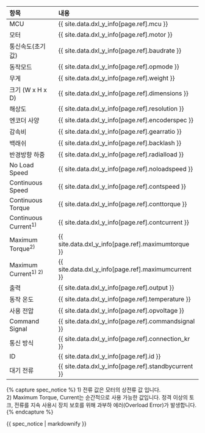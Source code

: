 
| 항목                      | 내용                                                           |
|:--------------------------|:---------------------------------------------------------------|
| MCU                       | {{ site.data.dxl_y_info[page.ref].mcu }}                |
| 모터                      | {{ site.data.dxl_y_info[page.ref].motor }}              |
| 통신속도(초기값)           | {{ site.data.dxl_y_info[page.ref].baudrate }}            |
| 동작모드                  | {{ site.data.dxl_y_info[page.ref].opmode }}              |
| 무게                      | {{ site.data.dxl_y_info[page.ref].weight }}             |
| 크기 (W x H x D)          | {{ site.data.dxl_y_info[page.ref].dimensions }}         |
| 해상도                    | {{ site.data.dxl_y_info[page.ref].resolution }}          |
| 엔코더 사양               | {{ site.data.dxl_y_info[page.ref].encoderspec }}         |
| 감속비                    | {{ site.data.dxl_y_info[page.ref].gearratio }}          |
| 백래쉬                    | {{ site.data.dxl_y_info[page.ref].backlash }}           |
| 반경방향 하중              | {{ site.data.dxl_y_info[page.ref].radialload }}         |
| No Load Speed            | {{ site.data.dxl_y_info[page.ref].noloadspeed }}        |
| Continuous Speed         | {{ site.data.dxl_y_info[page.ref].contspeed }}          |
| Continuous Torque        | {{ site.data.dxl_y_info[page.ref].conttorque }}         |
| Continuous Current<sup>1)<sup>  | {{ site.data.dxl_y_info[page.ref].contcurrent }}        |
| Maximum Torque<sup>2)<sup>       | {{ site.data.dxl_y_info[page.ref].maximumtorque }}       |
| Maximum Current<sup>1) 2)<sup>  | {{ site.data.dxl_y_info[page.ref].maximumcurrent }}      |
| 출력                      | {{ site.data.dxl_y_info[page.ref].output }}             |
| 동작 온도                 | {{ site.data.dxl_y_info[page.ref].temperature }}         |
| 사용 전압                 | {{ site.data.dxl_y_info[page.ref].opvoltage }}             |
| Command Signal           | {{ site.data.dxl_y_info[page.ref].commandsignal }}      |
| 통신 방식                 | {{ site.data.dxl_y_info[page.ref].connection_kr }}       |
| ID                        | {{ site.data.dxl_y_info[page.ref].id }}                 |
| 대기 전류                 | {{ site.data.dxl_y_info[page.ref].standbycurrent }}      |

{% capture spec_notice %}
1&#41; 전류 값은 모터의 상전류 값 입니다.  
2&#41; Maximum Torque, Current는 순간적으로 사용 가능한 값입니다. 정격 이상의 토크, 전류를 지속 사용시 장치 보호를 위해 과부하 에러(Overload Error)가 발생합니다.
{% endcapture %}
<div class="notice">{{ spec_notice | markdownify }}</div>

